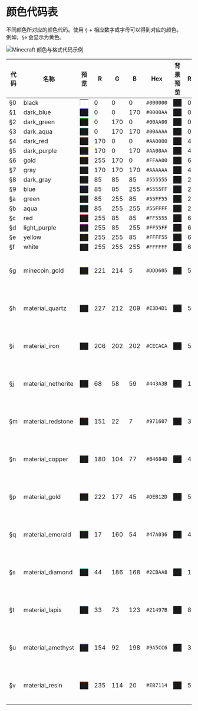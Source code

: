 # 颜色代码表

不同颜色所对应的颜色代码。使用 `§` + 相应数字或字母可以得到对应的颜色。  
例如，`§e` 会显示为黄色。

![Minecraft 颜色与格式代码示例](https://zh.minecraft.wiki/images/Minecraft_Formatting.gif)

| 代码 | 名称 | 预览 | R | G | B | Hex | 背景预览 | R(bg) | G(bg) | B(bg) | Hex(bg) | ANSI转义序列 | 备注 |
|------|------|-------|---|---|---|------|------------|--------|--------|--------|----------|----------------|------|
| §0 | black | <span style="background:#000000;color:white;">██</span> | 0 | 0 | 0 | `#000000` | <span style="background:#000000;">██</span> | 0 | 0 | 0 | `#000000` | `\e[0;30m` |  |
| §1 | dark_blue | <span style="background:#0000AA;">██</span> | 0 | 0 | 170 | `#0000AA` | <span style="background:#00002A;">██</span> | 0 | 0 | 42 | `#00002A` | `\e[0;34m` |  |
| §2 | dark_green | <span style="background:#00AA00;">██</span> | 0 | 170 | 0 | `#00AA00` | <span style="background:#002A00;">██</span> | 0 | 42 | 0 | `#002A00` | `\e[0;32m` |  |
| §3 | dark_aqua | <span style="background:#00AAAA;">██</span> | 0 | 170 | 170 | `#00AAAA` | <span style="background:#002A2A;">██</span> | 0 | 42 | 42 | `#002A2A` | `\e[0;36m` |  |
| §4 | dark_red | <span style="background:#AA0000;">██</span> | 170 | 0 | 0 | `#AA0000` | <span style="background:#2A0000;">██</span> | 42 | 0 | 0 | `#2A0000` | `\e[0;31m` |  |
| §5 | dark_purple | <span style="background:#AA00AA;">██</span> | 170 | 0 | 170 | `#AA00AA` | <span style="background:#2A002A;">██</span> | 42 | 0 | 42 | `#2A002A` | `\e[0;35m` |  |
| §6 | gold | <span style="background:#FFAA00;">██</span> | 255 | 170 | 0 | `#FFAA00` | <span style="background:#402A00;">██</span> | 64 | 42 | 0 | `#402A00` | `\e[0;33m` |  |
| §7 | gray | <span style="background:#AAAAAA;">██</span> | 170 | 170 | 170 | `#AAAAAA` | <span style="background:#2A2A2A;">██</span> | 42 | 42 | 42 | `#2A2A2A` | `\e[0;37m` |  |
| §8 | dark_gray | <span style="background:#555555;">██</span> | 85 | 85 | 85 | `#555555` | <span style="background:#151515;">██</span> | 21 | 21 | 21 | `#151515` | `\e[0;90m` |  |
| §9 | blue | <span style="background:#5555FF;">██</span> | 85 | 85 | 255 | `#5555FF` | <span style="background:#15153F;">██</span> | 21 | 21 | 63 | `#15153F` | `\e[0;94m` |  |
| §a | green | <span style="background:#55FF55;">██</span> | 85 | 255 | 85 | `#55FF55` | <span style="background:#153F15;">██</span> | 21 | 63 | 21 | `#153F15` | `\e[0;92m` |  |
| §b | aqua | <span style="background:#55FFFF;">██</span> | 85 | 255 | 255 | `#55FFFF` | <span style="background:#153F3F;">██</span> | 21 | 63 | 63 | `#153F3F` | `\e[0;96m` |  |
| §c | red | <span style="background:#FF5555;">██</span> | 255 | 85 | 85 | `#FF5555` | <span style="background:#3F1515;">██</span> | 63 | 21 | 21 | `#3F1515` | `\e[0;91m` |  |
| §d | light_purple | <span style="background:#FF55FF;">██</span> | 255 | 85 | 255 | `#FF55FF` | <span style="background:#3F153F;">██</span> | 63 | 21 | 63 | `#3F153F` | `\e[0;95m` |  |
| §e | yellow | <span style="background:#FFFF55;">██</span> | 255 | 255 | 85 | `#FFFF55` | <span style="background:#3F3F15;">██</span> | 63 | 63 | 21 | `#3F3F15` | `\e[0;93m` |  |
| §f | white | <span style="background:#FFFFFF;">██</span> | 255 | 255 | 255 | `#FFFFFF` | <span style="background:#3F3F3F;">██</span> | 63 | 63 | 63 | `#3F3F3F` | `\e[0;97m` |  |
| §g | minecoin_gold | <span style="background:#DDD605;">██</span> | 221 | 214 | 5 | `#DDD605` | <span style="background:#373501;">██</span> | 55 | 53 | 1 | `#373501` | — | 仅基岩版 |
| §h | material_quartz | <span style="background:#E3D4D1;">██</span> | 227 | 212 | 209 | `#E3D4D1` | <span style="background:#383534;">██</span> | 56 | 53 | 52 | `#383534` | — | 仅基岩版 |
| §i | material_iron | <span style="background:#CECACA;">██</span> | 206 | 202 | 202 | `#CECACA` | <span style="background:#333232;">██</span> | 51 | 50 | 50 | `#333232` | — | 仅基岩版 |
| §j | material_netherite | <span style="background:#443A3B;">██</span> | 68 | 58 | 59 | `#443A3B` | <span style="background:#110E0E;">██</span> | 17 | 14 | 14 | `#110E0E` | — | 仅基岩版 |
| §m | material_redstone | <span style="background:#971607;">██</span> | 151 | 22 | 7 | `#971607` | <span style="background:#250501;">██</span> | 37 | 5 | 1 | `#250501` | — | 仅基岩版 |
| §n | material_copper | <span style="background:#B4684D;">██</span> | 180 | 104 | 77 | `#B4684D` | <span style="background:#2D1A13;">██</span> | 45 | 26 | 19 | `#2D1A13` | — | 仅基岩版 |
| §p | material_gold | <span style="background:#DEB12D;">██</span> | 222 | 177 | 45 | `#DEB12D` | <span style="background:#372C0B;">██</span> | 55 | 44 | 11 | `#372C0B` | — | 仅基岩版 |
| §q | material_emerald | <span style="background:#47A036;">██</span> | 17 | 160 | 54 | `#47A036` | <span style="background:#04280D;">██</span> | 4 | 40 | 13 | `#04280D` | — | 仅基岩版 |
| §s | material_diamond | <span style="background:#2CBAA8;">██</span> | 44 | 186 | 168 | `#2CBAA8` | <span style="background:#0B2E2A;">██</span> | 11 | 46 | 42 | `#0B2E2A` | — | 仅基岩版 |
| §t | material_lapis | <span style="background:#21497B;">██</span> | 33 | 73 | 123 | `#21497B` | <span style="background:#08121E;">██</span> | 8 | 18 | 30 | `#08121E` | — | 仅基岩版 |
| §u | material_amethyst | <span style="background:#9A5CC6;">██</span> | 154 | 92 | 198 | `#9A5CC6` | <span style="background:#261731;">██</span> | 38 | 23 | 49 | `#261731` | — | 仅基岩版 |
| §v | material_resin | <span style="background:#EB7114;">██</span> | 235 | 114 | 20 | `#EB7114` | <span style="background:#3B1D05;">██</span> | 59 | 29 | 5 | `#3B1D05` | — | 仅基岩版 |